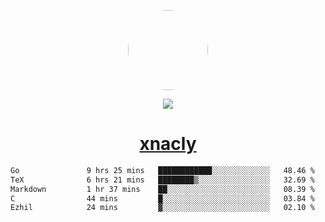 <p align="center">
  <img style="border-radius: 100px" width="128" height="128" src="https://avatars.githubusercontent.com/u/47723417?v=4"/>
</p>
<p align="center">
  <img src="https://komarev.com/ghpvc/?username=xnacly&&style=flat-square"/>
</p>

<h1 align="center"><a href="https://xnacly.me"> xnacly</a> </h1>

<!--START_SECTION:waka-->

```txt
Go               9 hrs 25 mins   ████████████░░░░░░░░░░░░░   48.46 %
TeX              6 hrs 21 mins   ████████▒░░░░░░░░░░░░░░░░   32.69 %
Markdown         1 hr 37 mins    ██░░░░░░░░░░░░░░░░░░░░░░░   08.39 %
C                44 mins         █░░░░░░░░░░░░░░░░░░░░░░░░   03.84 %
Ezhil            24 mins         ▓░░░░░░░░░░░░░░░░░░░░░░░░   02.10 %
```

<!--END_SECTION:waka-->
